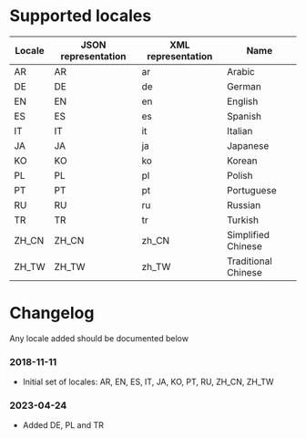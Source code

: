 # Supported locales

Locale | JSON representation | XML representation | Name
---------- | ------------------------ | ------------------------ | ------------------------ 
AR | AR | ar | Arabic
DE | DE | de | German
EN | EN | en | English
ES | ES | es | Spanish
IT | IT | it | Italian
JA | JA | ja | Japanese 
KO | KO | ko | Korean
PL | PL | pl | Polish
PT | PT | pt | Portuguese 
RU | RU | ru | Russian 
TR | TR | tr | Turkish 
ZH_CN | ZH_CN | zh_CN | Simplified Chinese
ZH_TW | ZH_TW | zh_TW | Traditional Chinese 

# Changelog

Any locale added should be documented below

### 2018-11-11

* Initial set of locales: AR, EN, ES, IT, JA, KO, PT, RU, ZH_CN, ZH_TW

### 2023-04-24

- Added DE, PL and TR
